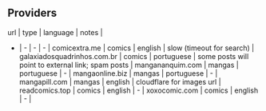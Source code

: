 ## Providers

url | type | language | notes |
-   | -    | -        | -     |
comicextra.me | comics | english | slow (timeout for search) |
galaxiadosquadrinhos.com.br | comics | portuguese | some posts will point to external link; spam posts |
mangananquim.com | mangas | portuguese | - |
mangaonline.biz | mangas | portuguese | - |
mangapill.com | mangas | english | cloudflare for images url |
readcomics.top | comics | english | - |
xoxocomic.com | comics | english | - |

